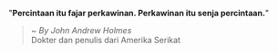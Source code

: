 "**Percintaan itu fajar perkawinan. Perkawinan itu senja percintaan.**"

> ~ _By John Andrew Holmes_  
Dokter dan penulis dari Amerika Serikat
